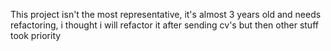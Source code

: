 This project isn't the most representative, it's almost 3 years old and needs refactoring, i thought i will refactor it after sending cv's but then other stuff took priority
